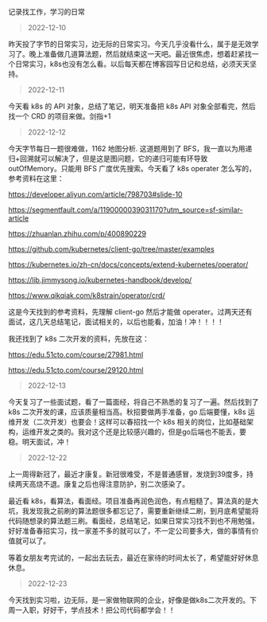 记录找工作，学习的日常

> 2022-12-10

昨天投了字节的日常实习，边无际的日常实习。今天几乎没看什么，属于是无效学习了。晚上准备做几道算法题，然后就结束这一天吧。最近很焦虑，想着赶紧找一个日常实习，k8s也没有怎么看。以后每天都在博客园写日记和总结，必须天天坚持。

> 2022-12-11

今天看 k8s 的 API 对象，总结了笔记，明天准备把 k8s API 对象全部看完，然后找一个 CRD 的项目来做。剑指+1

> 2022-12-12

今天字节每日一题很难做，1162 地图分析. 这道题用到了 BFS，我一直以为用递归+回溯就可以解决了，但是这是图问题，它的递归可能有环导致outOfMemory。只能用 BFS 广度优先搜索。今天看了 k8s operater 怎么写的，参考资料在这里：

https://developer.aliyun.com/article/798703#slide-10

https://segmentfault.com/a/1190000039031170?utm_source=sf-similar-article

https://zhuanlan.zhihu.com/p/400890229

https://github.com/kubernetes/client-go/tree/master/examples

https://kubernetes.io/zh-cn/docs/concepts/extend-kubernetes/operator/

https://lib.jimmysong.io/kubernetes-handbook/develop/

https://www.qikqiak.com/k8strain/operator/crd/

这是今天找到的参考资料，先理解 client-go 然后才能做 operater。过两天还有面试，这几天总结笔记，面试相关的，以后也能看，加油！冲！！！！

我还找到了 k8s 二次开发的资料，先放在这：

https://edu.51cto.com/course/27981.html

https://edu.51cto.com/course/29120.html

> 2022-12-13

今天复习了一些面试题，看了一篇面经，将自己不熟悉的复习了一遍。然后找到了 k8s 二次开发的课，应该质量相当高。秋招要做两手准备，go 后端要懂，k8s 运维开发（二次开发）也要会！这样可以春招找一个 k8s 相关的岗位，比如基础架构，运维开发之类的。我对这个还是比较感兴趣的，但是go后端也不能丢，要稳。明天面试，冲！

> 2022-12-22

上一周得新冠了，最近才康复。新冠很难受，不是普通感冒，发烧到39度多，持续两天高烧不退。康复之后也得注意防护，别二次感染了。

最近看 k8s，看算法，看面经。项目准备再润色润色，有点粗糙了。算法真的是大坑，我发现我之前刷的算法题很多都忘记了，需要重新继续二刷，到月底希望能将代码随想录的算法题三刷。看面经，总结笔记，如果日常实习找不到也不用勉强，好好准备春招实习，找一家差不多的就可以了，不一定公司要多大，做的事情有价值就可以了。

等着女朋友考完试的，一起出去玩去，最近在家待的时间太长了，希望能好好休息休息。

> 2022-12-23

今天找到实习啦，边无际，是一家做物联网的企业，好像是做k8s二次开发的。下周一入职，好好干，学点技术！把公司代码都学会！！